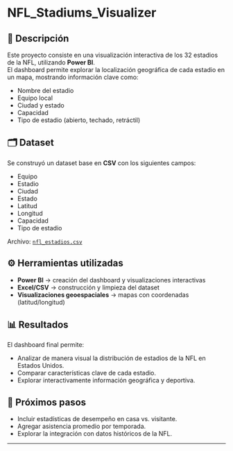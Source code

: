 # NFL_Stadiums_Visualizer

## 📌 Descripción
Este proyecto consiste en una visualización interactiva de los 32 estadios de la NFL, utilizando **Power BI**.  
El dashboard permite explorar la localización geográfica de cada estadio en un mapa, mostrando información clave como:
- Nombre del estadio  
- Equipo local  
- Ciudad y estado  
- Capacidad  
- Tipo de estadio (abierto, techado, retráctil)  

## 🗂️ Dataset
Se construyó un dataset base en **CSV** con los siguientes campos:
- Equipo  
- Estadio  
- Ciudad  
- Estado  
- Latitud  
- Longitud  
- Capacidad  
- Tipo de estadio  

Archivo: [`nfl_estadios.csv`](nfl_estadios.csv)

## ⚙️ Herramientas utilizadas
- **Power BI** → creación del dashboard y visualizaciones interactivas  
- **Excel/CSV** → construcción y limpieza del dataset  
- **Visualizaciones geoespaciales** → mapas con coordenadas (latitud/longitud)  

## 📊 Resultados
El dashboard final permite:
- Analizar de manera visual la distribución de estadios de la NFL en Estados Unidos.  
- Comparar características clave de cada estadio.  
- Explorar interactivamente información geográfica y deportiva.  

## 🚀 Próximos pasos
- Incluir estadísticas de desempeño en casa vs. visitante.  
- Agregar asistencia promedio por temporada.  
- Explorar la integración con datos históricos de la NFL.  

---
